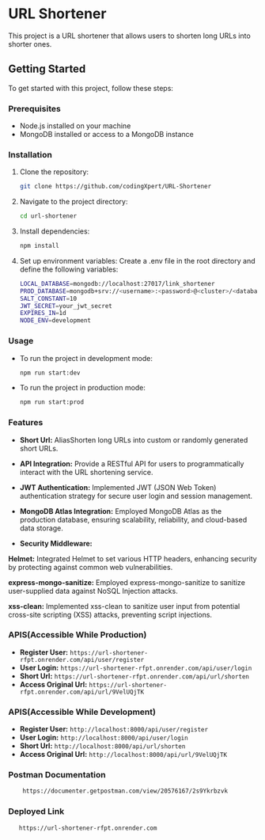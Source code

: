 # URL Shortener

This project is a URL shortener that allows users to shorten long URLs into shorter ones.

## Getting Started

To get started with this project, follow these steps:

### Prerequisites

- Node.js installed on your machine
- MongoDB installed or access to a MongoDB instance

### Installation

1. Clone the repository:

   ```bash
   git clone https://github.com/codingXpert/URL-Shortener

2. Navigate to the project directory:
   ```bash
   cd url-shortener

3. Install dependencies:
    ```bash
   npm install

4. Set up environment variables:
    Create a .env file in the root directory and define the following variables:
    ```bash
    LOCAL_DATABASE=mongodb://localhost:27017/link_shortener
    PROD_DATABASE=mongodb+srv://<username>:<password>@<cluster>/<database>
    SALT_CONSTANT=10
    JWT_SECRET=your_jwt_secret
    EXPIRES_IN=1d
    NODE_ENV=development

### Usage

* To run the project in development mode:
    ```bash
    npm run start:dev

* To run the project in production mode:
    ```bash
    npm run start:prod


### Features
* **Short Url:** AliasShorten long URLs into custom or randomly generated short URLs.
* **API Integration:** Provide a RESTful API for users to programmatically interact with the URL shortening service.
* **JWT Authentication:** Implemented JWT (JSON Web Token) authentication strategy for secure user login and session management.
* **MongoDB Atlas Integration:**  Employed MongoDB Atlas as the production database, ensuring scalability, reliability, and cloud-based data storage.

* **Security Middleware:**

**Helmet:** Integrated Helmet to set various HTTP headers, enhancing security by protecting against common web vulnerabilities.

**express-mongo-sanitize:** Employed express-mongo-sanitize to sanitize user-supplied data against NoSQL Injection attacks.

**xss-clean:** Implemented xss-clean to sanitize user input from potential cross-site scripting (XSS) attacks, preventing script injections.

### APIS(Accessible While Production)
* **Register User:** ```https://url-shortener-rfpt.onrender.com/api/user/register```
* **User Login:** ```https://url-shortener-rfpt.onrender.com/api/user/login```
* **Short Url:** ```https://url-shortener-rfpt.onrender.com/api/url/shorten```
* **Access Original Url:** ```https://url-shortener-rfpt.onrender.com/api/url/9VelUQjTK```


### APIS(Accessible While Development)
* **Register User:** ```http://localhost:8000/api/user/register```
* **User Login:** ```http://localhost:8000/api/user/login```
* **Short Url:** ```http://localhost:8000/api/url/shorten```
* **Access Original Url:** ```http://localhost:8000/api/url/9VelUQjTK```

### Postman Documentation
```bash
    https://documenter.getpostman.com/view/20576167/2s9Ykrbzvk
```

### Deployed Link
 ```bash
    https://url-shortener-rfpt.onrender.com
```


